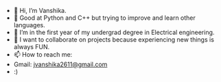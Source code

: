 - 👋 Hi, I’m Vanshika.
- 👀 Good at Python and C++ but trying to improve and learn other languages.
- 🌱 I’m in the first year of my undergrad degree in Electrical engineering.
- 💞️ I want to collaborate on projects because experiencing new things is always FUN.
- 📫 How to reach me:
- Gmail: jvanshika2611@gmail.com
- :)
<!---------------------------------------------------------------------------------------------------------------!>
